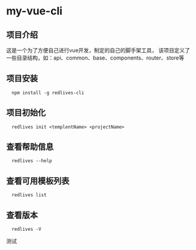 # my-vue-cli

## 项目介绍
  这是一个为了方便自己进行vue开发，制定的自己的脚手架工具，
  该项目定义了一些目录结构，如：api、common、base、components、router、store等

## 项目安装

```
  npm install -g redlives-cli
```

## 项目初始化

  ```
    redlives init <templentName> <projectName>
  ```

## 查看帮助信息

  ```
    redlives --help
  ```

## 查看可用模板列表

  ```
    redlives list
  ```


## 查看版本

  ```
    redlives -V
  ```

测试